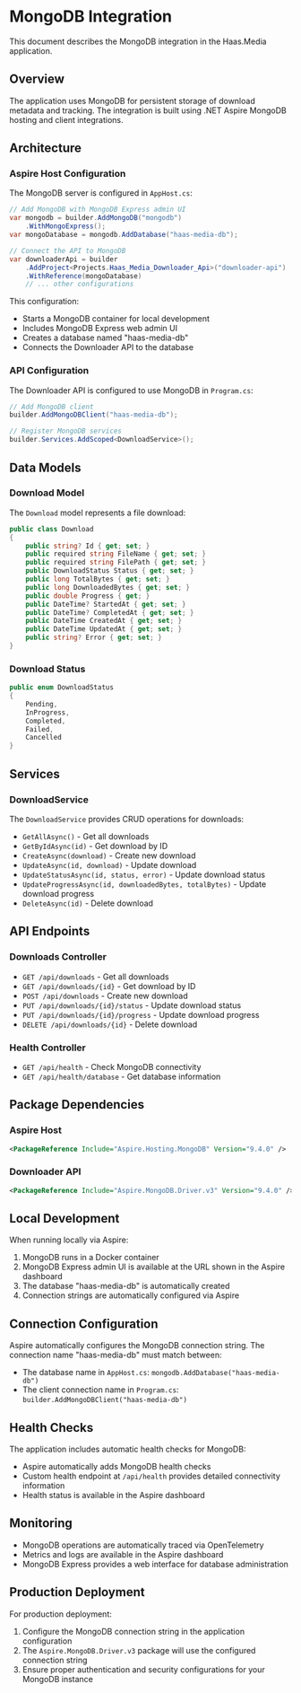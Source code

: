 # MongoDB Integration

This document describes the MongoDB integration in the Haas.Media application.

## Overview

The application uses MongoDB for persistent storage of download metadata and tracking. The integration is built using .NET Aspire MongoDB hosting and client integrations.

## Architecture

### Aspire Host Configuration

The MongoDB server is configured in `AppHost.cs`:

```csharp
// Add MongoDB with MongoDB Express admin UI
var mongodb = builder.AddMongoDB("mongodb")
    .WithMongoExpress();
var mongoDatabase = mongodb.AddDatabase("haas-media-db");

// Connect the API to MongoDB
var downloaderApi = builder
    .AddProject<Projects.Haas_Media_Downloader_Api>("downloader-api")
    .WithReference(mongoDatabase)
    // ... other configurations
```

This configuration:
- Starts a MongoDB container for local development
- Includes MongoDB Express web admin UI
- Creates a database named "haas-media-db"
- Connects the Downloader API to the database

### API Configuration

The Downloader API is configured to use MongoDB in `Program.cs`:

```csharp
// Add MongoDB client
builder.AddMongoDBClient("haas-media-db");

// Register MongoDB services
builder.Services.AddScoped<DownloadService>();
```

## Data Models

### Download Model

The `Download` model represents a file download:

```csharp
public class Download
{
    public string? Id { get; set; }
    public required string FileName { get; set; }
    public required string FilePath { get; set; }
    public DownloadStatus Status { get; set; }
    public long TotalBytes { get; set; }
    public long DownloadedBytes { get; set; }
    public double Progress { get; }
    public DateTime? StartedAt { get; set; }
    public DateTime? CompletedAt { get; set; }
    public DateTime CreatedAt { get; set; }
    public DateTime UpdatedAt { get; set; }
    public string? Error { get; set; }
}
```

### Download Status

```csharp
public enum DownloadStatus
{
    Pending,
    InProgress,
    Completed,
    Failed,
    Cancelled
}
```

## Services

### DownloadService

The `DownloadService` provides CRUD operations for downloads:

- `GetAllAsync()` - Get all downloads
- `GetByIdAsync(id)` - Get download by ID
- `CreateAsync(download)` - Create new download
- `UpdateAsync(id, download)` - Update download
- `UpdateStatusAsync(id, status, error)` - Update download status
- `UpdateProgressAsync(id, downloadedBytes, totalBytes)` - Update download progress
- `DeleteAsync(id)` - Delete download

## API Endpoints

### Downloads Controller

- `GET /api/downloads` - Get all downloads
- `GET /api/downloads/{id}` - Get download by ID
- `POST /api/downloads` - Create new download
- `PUT /api/downloads/{id}/status` - Update download status
- `PUT /api/downloads/{id}/progress` - Update download progress
- `DELETE /api/downloads/{id}` - Delete download

### Health Controller

- `GET /api/health` - Check MongoDB connectivity
- `GET /api/health/database` - Get database information

## Package Dependencies

### Aspire Host

```xml
<PackageReference Include="Aspire.Hosting.MongoDB" Version="9.4.0" />
```

### Downloader API

```xml
<PackageReference Include="Aspire.MongoDB.Driver.v3" Version="9.4.0" />
```

## Local Development

When running locally via Aspire:

1. MongoDB runs in a Docker container
2. MongoDB Express admin UI is available at the URL shown in the Aspire dashboard
3. The database "haas-media-db" is automatically created
4. Connection strings are automatically configured via Aspire

## Connection Configuration

Aspire automatically configures the MongoDB connection string. The connection name "haas-media-db" must match between:

- The database name in `AppHost.cs`: `mongodb.AddDatabase("haas-media-db")`
- The client connection name in `Program.cs`: `builder.AddMongoDBClient("haas-media-db")`

## Health Checks

The application includes automatic health checks for MongoDB:

- Aspire automatically adds MongoDB health checks
- Custom health endpoint at `/api/health` provides detailed connectivity information
- Health status is available in the Aspire dashboard

## Monitoring

- MongoDB operations are automatically traced via OpenTelemetry
- Metrics and logs are available in the Aspire dashboard
- MongoDB Express provides a web interface for database administration

## Production Deployment

For production deployment:

1. Configure the MongoDB connection string in the application configuration
2. The `Aspire.MongoDB.Driver.v3` package will use the configured connection string
3. Ensure proper authentication and security configurations for your MongoDB instance

